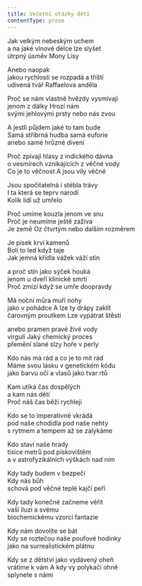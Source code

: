 ```yaml
---
title: Večerní otázky dětí
contentType: prose
---
```


<section>

Jak velkým nebeským uchem  
a na jaké vlnové délce lze slyšet  
útrpný úsměv Mony Lisy

Anebo naopak  
jakou rychlostí se rozpadá a tříští  
udivená tvář Raffaelova anděla

Proč se nám vlastně hvězdy vysmívají  
jenom z dálky Hrozí nám  
svými jehlovými prsty nebo nás zvou

A jestli půjdem jaké to tam bude  
Samá stříbrná hudba samá euforie  
anebo samé hrůzné divení

Proč zpívají hlasy z indického dávna  
o vesmírech vznikajících z věčné vody  
Co je to věčnost A jsou víly věčné

Jsou spočitatelná i stébla trávy  
I ta která se teprv narodí  
Kolik lidí už umřelo

Proč umíme kouzla jenom ve snu  
Proč je neumíme ještě zaživa  
Je země Oz čtvrtým nebo dalším rozměrem

Je písek krví kamenů  
Bolí to led když taje  
Jak jemná křídla vážek váží stín

a proč stín jako sýček houká  
jenom u dveří klinické smrti  
Proč zmizí když se umře doopravdy

Má noční můra muří nohy  
jako v pohádce A lze ty drápy zaklít  
čarovným proutkem Lze vypátrat štěstí

anebo pramen pravé živé vody  
virgulí Jaký chemický proces  
přemění slané slzy hoře v perly

Kdo nás má rád a co je to mít rád  
Máme svou lásku v genetickém kódu  
jako barvu očí a vlasů jako tvar rtů

Kam utíká čas dospělých  
a kam nás dětí  
Proč náš čas běží rychleji

Kdo se to imperativně vkrádá  
pod naše chodidla pod naše nehty  
s rytmem a tempem až se zalykáme

Kdo staví naše hrady  
tisíce metrů pod pískovištěm  
a v astrofyzikálních výškách nad ním

Kdy tady budem v bezpečí  
Kdy nás bůh  
schová pod věčné teplé kajčí peří

Kdy tady konečné začneme věřit  
vaší iluzi a svému  
biochemickému vzorci fantazie

Kdy nám dovolíte se bát  
Kdy se roztečou naše pouťové hodinky  
jako na surrealistickém plátnu

Kdy se z dětství jako vydávený oheň  
vrátíme k vám A kdy vy polykači ohně  
splynete s námi

</section>
